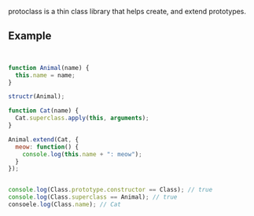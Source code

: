 protoclass is a thin class library that helps create, and extend prototypes.

## Example


```javascript


function Animal(name) {
  this.name = name;
}

structr(Animal);

function Cat(name) {
  Cat.superclass.apply(this, arguments);
}

Animal.extend(Cat, {
  meow: function() {
    console.log(this.name + ": meow");
  }
});


console.log(Class.prototype.constructor == Class); // true
console.log(Class.superclass == Animal); // true
consoele.log(Class.name); // Cat


```
